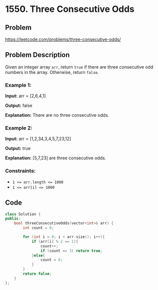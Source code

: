 # 1550. Three Consecutive Odds #

## Problem
https://leetcode.com/problems/three-consecutive-odds/

## Problem Description
Given an integer array `arr`, return `true` if there are three consecutive odd numbers in the array. Otherwise, return `false`.

### Example 1:  

**Input:** arr = [2,6,4,1]  

**Output:** false  

**Explanation:** There are no three consecutive odds.  

### Example 2:  

**Input:** arr = [1,2,34,3,4,5,7,23,12]  

**Output:** true  

**Explanation:** [5,7,23] are three consecutive odds.  

### Constraints:  

* `1 <= arr.length <= 1000`
* `1 <= arr[i] <= 1000`

## Code
```cpp
class Solution {
public:
    bool threeConsecutiveOdds(vector<int>& arr) {
        int count = 0;

        for (int i = 0; i < arr.size(); i++){
            if (arr[i] % 2 == 1){
                count++;
                if (count == 3) return true;
            }else{
                count = 0;
            }
        }
        return false;
    }
};

```
